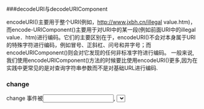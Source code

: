 ###decodeURI与decodeURIComponent

encodeURI()主要用于整个URI(例如，http://www.jxbh.cn/illegal value.htm)，而encode-URIComponent()主要用于对URI中的某一段(例如前面URI中的illegal value．htm)进行编码。它们的主要区别在于，encodeURI()不会对本身属于URI的特殊字符进行编码，例如冒号、正斜杠、问号和井字号；而encodeURIComponent()则会对它发现的任何非标准字符进行编码。
一般来说,我们使用encodeURIComponent()方法的时候要比使用encodeURI()更多,因为在实践中更常见的是对查询字符串参数而不是对基础URL进行编码.

### change
change 事件被<input>, <select>, 和<textarea> 元素触发, 当用户提交对元素值的更改时。与  input 事件不同，change 事件不一定会对元素值的每次更改触发。

     <input type="radio"> 和 <input type="checkbox"> 的默认选项被修改时（通过点击或者键盘事件）;
    当用户完成提交动作时 (例如：点击了 <select>中的一个选项，从 <input type="date">标签选择了一个日期，通过 <input type="file">标签上传了一个文件，等 );
    当标签的值被修改并且失焦后，但并未进行提交 (例如：对<textarea> 或者<input type="text">的值进行编辑后。).
